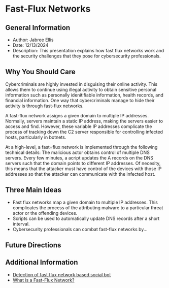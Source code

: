 <h1>Fast-Flux Networks</h1>

<h2>General Information</h2>
<ul>
  <li>Author: Jabree Ellis</li>
  <li>Date: 12/13/2024</li>
  <li>Description: This presentation explains how fast flux networks work and the security challenges that they pose for cybersecurity professionals.</li>
</ul>

<h2>Why You Should Care</h2>
<p>Cybercriminals are highly invested in disguising their online activity. This allows them to continue using illegal activity to obtain sensitive personal information such as personally idenitifiable information, health records, and financial information. One way that cybercriminals manage to hide their activity is through fast-flux networks. 

A fast-flux network assigns a given domain to multiple IP addresses. Normally, servers maintain a static IP address, making the servers easier to access and find. However, these variable IP addresses complicate the process of tracking down the C2 server responsible for controlling infected hosts, particularly in botnets. 

At a high-level, a fast=flux network is implemented through the following technical details: The malicious actor obtains control of multiple DNS servers. Every few minutes, a acript updates the A records on the DNS servers such that the domain points to different IP addresses. Of necesity, this means that the attacker must have control of the devices with those IP addresses so that the attacker can communicate with the infected host. 
</p>


<h2>Three Main Ideas</h2>
<ul>
  <li>Fast flux networks map a given domain to multiple IP addresses. This complicates the process of the attributing malware to a particular threat actor or the offending devices. </li>
  <li>Scripts can be used to automatically update DNS records after a short interval.</li>
  <li>Cybersecurity professionals can combat fast-flux networks by...</li>
</ul>

<h2>Future Directions</h2>
<p></p>

<h2>Additional Information</h2>
<ul>
  <li><a href="https://ieeexplore-ieee-org.ezproxy.dsu.edu/document/6281898">Detection of fast flux network based social bot</a></li>
  <li><a href="https://www.paloaltonetworks.com/cyberpedia/what-is-a-fast-flux-network">What is a Fast-Flux Network?</a></li>
</ul>
